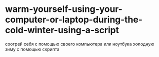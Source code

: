# warm-yourself-using-your-computer-or-laptop-during-the-cold-winter-using-a-script
соогрей себя с помощью своего компьютера или ноутбука холодную зиму с помощью скрипта
